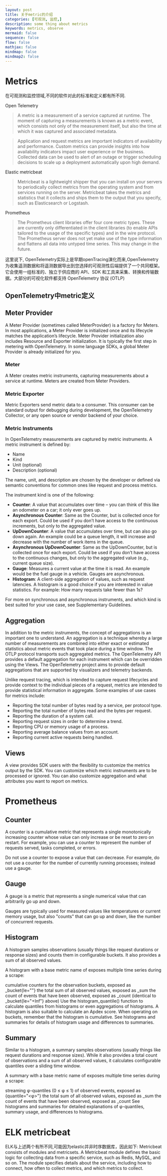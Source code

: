 ```yaml
---
layout: post
title: 关于metric的介绍
categories: [可观测, 监控,]
description: some thing about metrics
keywords: metrics, observe
mermaid: false
sequence: false
flow: false
mathjax: false
mindmap: false
mindmap2: false
---
```


# Metrics

在可观测和监控领域,不同的软件对此的标准和定义都有所不同.

Open Telemetry
> A metric is a measurement of a service captured at runtime. The moment of capturing a measurements is known as a metric event, which consists not only of the measurement itself, but also the time at which it was captured and associated metadata.

> Application and request metrics are important indicators of availability and performance. Custom metrics can provide insights into how availability indicators impact user experience or the business. Collected data can be used to alert of an outage or trigger scheduling decisions to scale up a deployment automatically upon high demand.

Elastic metricbeat
> Metricbeat is a lightweight shipper that you can install on your servers to periodically collect metrics from the operating system and from services running on the server. Metricbeat takes the metrics and statistics that it collects and ships them to the output that you specify, such as Elasticsearch or Logstash.

Prometheus
>The Prometheus client libraries offer four core metric types. These are currently only differentiated in the client libraries (to enable APIs tailored to the usage of the specific types) and in the wire protocol. The Prometheus server does not yet make use of the type information and flattens all data into untyped time series. This may change in the future.


这里说下, OpenTelemetry实际上是早期openTracing演化而来,OpenTelemetry 为收集遥测数据和将遥测数据导出到您选择的可观测性后端提供了一个共同框架。它会使用一组标准的、独立于供应商的 API、SDK 和工具来采集、转换和传输数据。大部分的可视化软件都支持 OpenTelemetry 协议 (OTLP) 

##  OpenTelemetry中metric定义
## Meter Provider
A Meter Provider (sometimes called MeterProvider) is a factory for Meters. In most applications, a Meter Provider is initialized once and its lifecycle matches the application’s lifecycle. Meter Provider initialization also includes Resource and Exporter initialization. It is typically the first step in metering with OpenTelemetry. In some language SDKs, a global Meter Provider is already initialized for you.

### Meter
A Meter creates metric instruments, capturing measurements about a service at runtime. Meters are created from Meter Providers.

### Metric Exporter
Metric Exporters send metric data to a consumer. This consumer can be standard output for debugging during development, the OpenTelemetry Collector, or any open source or vendor backend of your choice.

### Metric Instruments
In OpenTelemetry measurements are captured by metric instruments. A metric instrument is defined by:

- Name
- Kind
- Unit (optional)
- Description (optional)

The name, unit, and description are chosen by the developer or defined via semantic conventions for common ones like request and process metrics.

The instrument kind is one of the following:

- **Counter**: A value that accumulates over time – you can think of this like an odometer on a car; it only ever goes up.
- **Asynchronous Counter**: Same as the Counter, but is collected once for each export. Could be used if you don’t have access to the continuous increments, but only to the aggregated value.
- **UpDownCounter**: A value that accumulates over time, but can also go down again. An example could be a queue length, it will increase and decrease with the number of work items in the queue.
- **Asynchronous UpDownCounter**: Same as the UpDownCounter, but is collected once for each export. Could be used if you don’t have access to the continuous changes, but only to the aggregated value (e.g., current queue size).
- **Gauge**: Measures a current value at the time it is read. An example would be the fuel gauge in a vehicle. Gauges are asynchronous.
- **Histogram**: A client-side aggregation of values, such as request latencies. A histogram is a good choice if you are interested in value statistics. For example: How many requests take fewer than 1s?

For more on synchronous and asynchronous instruments, and which kind is best suited for your use case, see Supplementary Guidelines.

## Aggregation
In addition to the metric instruments, the concept of aggregations is an important one to understand. An aggregation is a technique whereby a large number of measurements are combined into either exact or estimated statistics about metric events that took place during a time window. The OTLP protocol transports such aggregated metrics. The OpenTelemetry API provides a default aggregation for each instrument which can be overridden using the Views. The OpenTelemetry project aims to provide default aggregations that are supported by visualizers and telemetry backends.

Unlike request tracing, which is intended to capture request lifecycles and provide context to the individual pieces of a request, metrics are intended to provide statistical information in aggregate. Some examples of use cases for metrics include:

- Reporting the total number of bytes read by a service, per protocol type.
- Reporting the total number of bytes read and the bytes per request.
- Reporting the duration of a system call.
- Reporting request sizes in order to determine a trend.
- Reporting CPU or memory usage of a process.
- Reporting average balance values from an account.
- Reporting current active requests being handled.
## Views
A view provides SDK users with the flexibility to customize the metrics output by the SDK. You can customize which metric instruments are to be processed or ignored. You can also customize aggregation and what attributes you want to report on metrics.

# Prometheus
## Counter
A counter is a cumulative metric that represents a single monotonically increasing counter whose value can only increase or be reset to zero on restart. For example, you can use a counter to represent the number of requests served, tasks completed, or errors.

Do not use a counter to expose a value that can decrease. For example, do not use a counter for the number of currently running processes; instead use a gauge.

## Gauge
A gauge is a metric that represents a single numerical value that can arbitrarily go up and down.

Gauges are typically used for measured values like temperatures or current memory usage, but also "counts" that can go up and down, like the number of concurrent requests.


## Histogram
A histogram samples observations (usually things like request durations or response sizes) and counts them in configurable buckets. It also provides a sum of all observed values.

A histogram with a base metric name of <basename> exposes multiple time series during a scrape:

cumulative counters for the observation buckets, exposed as <basename>_bucket{le="<upper inclusive bound>"}
the total sum of all observed values, exposed as <basename>_sum
the count of events that have been observed, exposed as <basename>_count (identical to <basename>_bucket{le="+Inf"} above)
Use the histogram_quantile() function to calculate quantiles from histograms or even aggregations of histograms. A histogram is also suitable to calculate an Apdex score. When operating on buckets, remember that the histogram is cumulative. See histograms and summaries for details of histogram usage and differences to summaries.


## Summary
Similar to a histogram, a summary samples observations (usually things like request durations and response sizes). While it also provides a total count of observations and a sum of all observed values, it calculates configurable quantiles over a sliding time window.

A summary with a base metric name of <basename> exposes multiple time series during a scrape:

streaming φ-quantiles (0 ≤ φ ≤ 1) of observed events, exposed as <basename>{quantile="<φ>"}
the total sum of all observed values, exposed as <basename>_sum
the count of events that have been observed, exposed as <basename>_count
See histograms and summaries for detailed explanations of φ-quantiles, summary usage, and differences to histograms.

# ELK metricbeat
ELK与上述两个有所不同,可能因为elastic并非时序数据库，因此如下:
Metricbeat consists of modules and metricsets. A Metricbeat module defines the basic logic for collecting data from a specific service, such as Redis, MySQL, and so on. The module specifies details about the service, including how to connect, how often to collect metrics, and which metrics to collect.